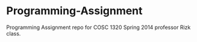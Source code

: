 Programming-Assignment
======================
 Programming Assignment repo for COSC 1320 Spring 2014 professor Rizk class.

